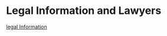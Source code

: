 # Legal Information and Lawyers

[legal Information](Legal%20Information%20and%20Lawyers%2041a0bcb1eeac4229a13ec777d1261439/legal%20Information%20b21654c37c92454cb6ae83bf9e305146.csv)